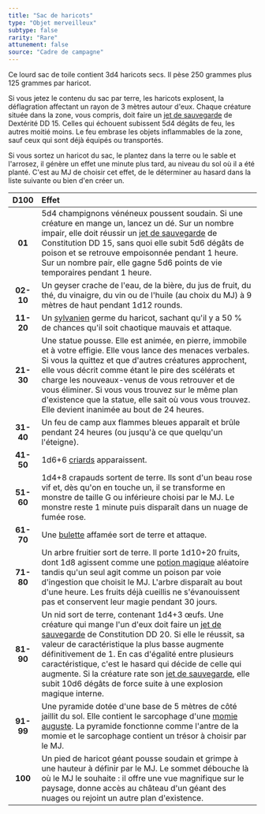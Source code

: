```yaml
---
title: "Sac de haricots"
type: "Objet merveilleux"
subtype: false
rarity: "Rare"
attunement: false
source: "Cadre de campagne"
---
```

Ce lourd sac de toile contient 3d4 haricots secs. Il pèse 250 grammes plus 125 grammes par haricot.

Si vous jetez le contenu du sac par terre, les haricots explosent, la déflagration affectant un rayon de 3 mètres autour d'eux. Chaque créature située dans la zone, vous compris, doit faire un [jet de sauvegarde](/utiliser-les-caracteristiques/#jets-de-sauvegarde) de Dextérité DD 15. Celles qui échouent subissent 5d4 dégâts de feu, les autres moitié moins. Le feu embrase les objets inflammables de la zone, sauf ceux qui sont déjà équipés ou transportés.

Si vous sortez un haricot du sac, le plantez dans la terre ou le sable et l'arrosez, il génère un effet une minute plus tard, au niveau du sol où il a été planté. C'est au MJ de choisir cet effet, de le déterminer au hasard dans la liste suivante ou bien d'en créer un.

|D100|Effet|
|:-:|:-|
|**01**|5d4 champignons vénéneux poussent soudain. Si une créature en mange un, lancez un dé. Sur un nombre impair, elle doit réussir un [jet de sauvegarde](/utiliser-les-caracteristiques/#jets-de-sauvegarde) de Constitution DD 15, sans quoi elle subit 5d6 dégâts de poison et se retrouve empoisonnée pendant 1 heure. Sur un nombre pair, elle gagne 5d6 points de vie temporaires pendant 1 heure.|
|**02-10**|Un geyser crache de l'eau, de la bière, du jus de fruit, du thé, du vinaigre, du vin ou de l'huile (au choix du MJ) à 9 mètres de haut pendant 1d12 rounds.|
|**11-20**|Un [sylvanien](/bestiaire/sylvanien/) germe du haricot, sachant qu'il y a 50 % de chances qu'il soit chaotique mauvais et attaque.|
|**21-30**|Une statue pousse. Elle est animée, en pierre, immobile et à votre effigie. Elle vous lance des menaces verbales. Si vous la quittez et que d'autres créatures approchent, elle vous décrit comme étant le pire des scélérats et charge les nouveaux-venus de vous retrouver et de vous éliminer. Si vous vous trouvez sur le même plan d'existence que la statue, elle sait où vous vous trouvez. Elle devient inanimée au bout de 24 heures.|
|**31-40**|Un feu de camp aux flammes bleues apparaît et brûle pendant 24 heures (ou jusqu'à ce que quelqu'un l'éteigne).|
|**41-50**|1d6+6 [criards](/bestiaire/criard/) apparaissent.|
|**51-60**|1d4+8 crapauds sortent de terre. Ils sont d'un beau rose vif et, dès qu'on en touche un, il se transforme en monstre de taille G ou inférieure choisi par le MJ. Le monstre reste 1 minute puis disparaît dans un nuage de fumée rose.|
|**61-70**|Une [bulette](/bestiaire/bulette/) affamée sort de terre et attaque.|
|**71-80**|Un arbre fruitier sort de terre. Il porte 1d10+20 fruits, dont 1d8 agissent comme une [potion magique](/liste-objets-magiques/?types=Potion) aléatoire tandis qu'un seul agit comme un poison par voie d'ingestion que choisit le MJ. L'arbre disparaît au bout d'une heure. Les fruits déjà cueillis ne s'évanouissent pas et conservent leur magie pendant 30 jours.|
|**81-90**|Un nid sort de terre, contenant 1d4+3 œufs. Une créature qui mange l'un d'eux doit faire un [jet de sauvegarde](/utiliser-les-caracteristiques/#jets-de-sauvegarde) de Constitution DD 20. Si elle le réussit, sa valeur de caractéristique la plus basse augmente définitivement de 1. En cas d'égalité entre plusieurs caractéristique, c'est le hasard qui décide de celle qui augmente. Si la créature rate son [jet de sauvegarde](/utiliser-les-caracteristiques/#jets-de-sauvegarde), elle subit 10d6 dégâts de force suite à une explosion magique interne.|
|**91-99**|Une pyramide dotée d'une base de 5 mètres de côté jaillit du sol. Elle contient le sarcophage d'une [momie auguste](/bestiaire/momie-auguste/). La pyramide fonctionne comme l'antre de la momie et le sarcophage contient un trésor à choisir par le MJ.|
|**100**|Un pied de haricot géant pousse soudain et grimpe à une hauteur à définir par le MJ. Le sommet débouche là où le MJ le souhaite : il offre une vue magnifique sur le paysage, donne accès au château d'un géant des nuages ou rejoint un autre plan d'existence.|
